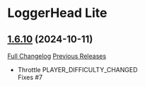 # LoggerHead Lite

## [1.6.10](https://github.com/nebularg/LoggerHeadLite/tree/1.6.10) (2024-10-11)
[Full Changelog](https://github.com/nebularg/LoggerHeadLite/compare/1.6.9...1.6.10) [Previous Releases](https://github.com/nebularg/LoggerHeadLite/releases)

- Throttle PLAYER\_DIFFICULTY\_CHANGED  
    Fixes #7  
